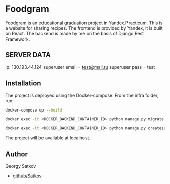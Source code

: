 # Foodgram

Foodgram is an educational graduation project in Yandex.Practicum. This is a website for sharing recipes. The frontend is provided by Yandex, it is built on React. The backend is made by me on the basis of Django Rest Framework.

## SERVER DATA
ip: 130.193.44.124
superuser email = test@mail.ru
superuser pass = test


## Installation

The project is deployed using the Docker-compose. From the infra folder, run:

```bash
docker-compose up --build

docker exec -it <DOCKER_BACKEND_CONTAINER_ID> python manage.py migrate

docker exec -it <DOCKER_BACKEND_CONTAINER_ID> python manage.py createsuperuser
```
The project will be available at localhost.

## Author

Georgy Satkov
* [github/Satkov](https://github.com/Satkov)
